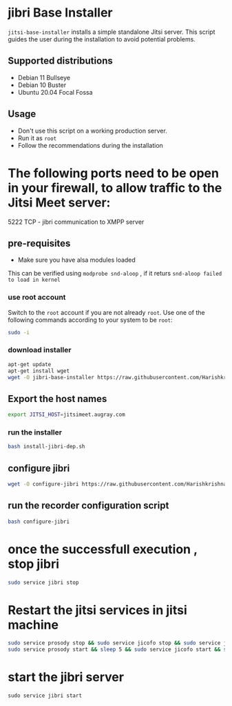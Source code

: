 # jibri Base Installer

`jitsi-base-installer` installs a simple standalone Jitsi server. This script
guides the user during the installation to avoid potential problems.

## Supported distributions

- Debian 11 Bullseye
- Debian 10 Buster
- Ubuntu 20.04 Focal Fossa

## Usage

- Don't use this script on a working production server.
- Run it as `root`
- Follow the recommendations during the installation

# The following ports need to be open in your firewall, to allow traffic to the Jitsi Meet server:

5222 TCP - jibri communication to XMPP server

## pre-requisites 

- Make sure you have alsa modules loaded 

This can be verified using `modprobe snd-aloop` , if it returs `snd-aloop failed to load in kernel` 

### use root account

Switch to the `root` account if you are not already `root`. Use one of the
following commands according to your system to be `root`:

```bash
sudo -i 
```

### download installer

```bash
apt-get update
apt-get install wget
wget -O jibri-base-installer https://raw.githubusercontent.com/Harishkrishna17/jitsi-doc/master/augray/install-jibri-dep.sh
```

## Export the host names 

```bash
export JITSI_HOST=jitsimeet.augray.com
```

### run the installer

```bash
bash install-jibri-dep.sh
```
## configure jibri 

``` bash 
wget -O configure-jibri https://raw.githubusercontent.com/Harishkrishna17/jitsi-doc/master/augray/configure-jibri.sh
```

## run the recorder configuration script 

```bash
bash configure-jibri
```

# once the successfull execution , stop jibri 

``` bash 
sudo service jibri stop 
```

# Restart the jitsi services in jitsi machine 

``` bash 
sudo service prosody stop && sudo service jicofo stop && sudo service jitsi-videobridge2 stop
sudo service prosody start && sleep 5 && sudo service jicofo start && sleep 5 && sudo service jitsi-videobridge2 start
```

# start the jibri server 

```
sudo service jibri start 
```
